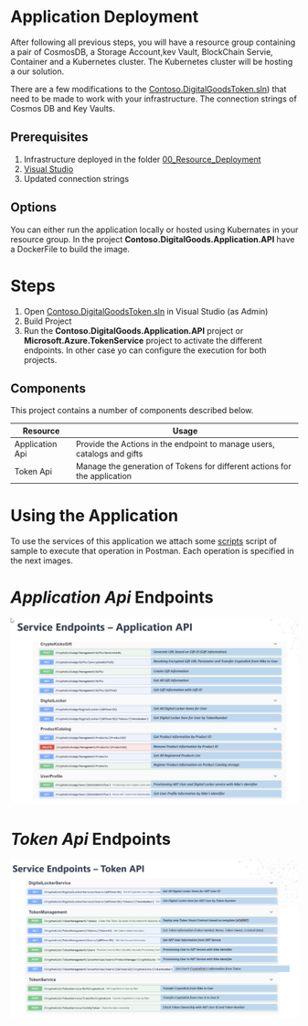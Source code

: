 # Application Deployment
After following all previous steps, you will have a resource group containing a pair of CosmosDB, a Storage Account,kev Vault, BlockChain Servie, Container and a Kubernetes cluster. The Kubernetes cluster will be hosting a our solution.

There are a few modifications to the [Contoso.DigitalGoodsToken.sln](./src/./src/Contoso.DigitalGoodsToken.sln)) that need to be made to work with your infrastructure. The connection strings of Cosmos DB and Key Vaults.

<!-- To update the necessary appsettings.json connection strings, run the deploy.ps1 script. -->

## Prerequisites
1. Infrastructure deployed in the folder [00_Resource_Deployment](../00_Resource_Deployment)
2. [Visual Studio](https://visualstudio.microsoft.com/)
3. Updated connection strings

## Options
You can either run the application locally or hosted using Kubernates in your resource group. In the project **Contoso.DigitalGoods.Application.API** have a DockerFile to build the image.

# Steps
1. Open [Contoso.DigitalGoodsToken.sln](./src/Contoso.DigitalGoodsToken.sln) in Visual Studio (as Admin)
2. Build Project
3. Run the **Contoso.DigitalGoods.Application.API** project or **Microsoft.Azure.TokenService** project to activate the different endpoints. In other case yo can configure the execution for both projects.


## Components
This project contains a number of components described below.

| Resource              | Usage                                                                                     |
|-----------------------|-------------------------------------------------------------------------------------------|
| Application Api  | Provide the Actions in the endpoint to manage users, catalogs and gifts        |
| Token Api  | Manage the generation of Tokens for different actions for the application|                                                     |


 # Using the Application

 To use the services of this application we attach some [scripts](./Scripts.zip) script of sample to execute that operation in Postman. Each operation is specified in the next images.
 

  # _Application Api_ Endpoints

  ![App Endpoints](../Reference/ApplicationApi.png)


  # _Token Api_ Endpoints

  ![Token Endpoints](../Reference/TokenApi.png)
 